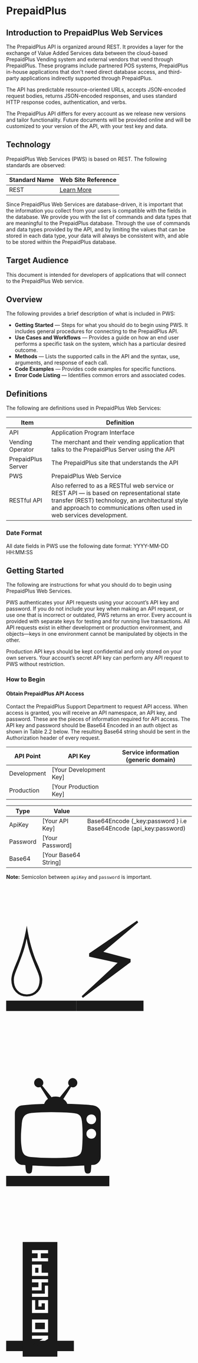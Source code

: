 # PrepaidPlus

## Introduction to PrepaidPlus Web Services

The PrepaidPlus API is organized around REST. It provides a layer for the exchange of Value Added Services data between the cloud-based PrepaidPlus Vending system and external vendors that vend through PrepaidPlus. These programs include partnered POS systems, PrepaidPlus in-house applications that don't need direct database access, and third-party applications indirectly supported through PrepaidPlus.

The API has predictable resource-oriented URLs, accepts JSON-encoded request bodies, returns JSON-encoded responses, and uses standard HTTP response codes, authentication, and verbs.

The PrepaidPlus API differs for every account as we release new versions and tailor functionality. Future documents will be provided online and will be customized to your version of the API, with your test key and data.

## Technology

PrepaidPlus Web Services (PWS) is based on REST. The following standards are observed:

| Standard Name | Web Site Reference |
|---------------|--------------------|
| REST          | [Learn More](http://en.wikipedia.org/wiki/Representational_State_Transfer) |

Since PrepaidPlus Web Services are database-driven, it is important that the information you collect from your users is compatible with the fields in the database. We provide you with the list of commands and data types that are meaningful to the PrepaidPlus database. Through the use of commands and data types provided by the API, and by limiting the values that can be stored in each data type, your data will always be consistent with, and able to be stored within the PrepaidPlus database.

## Target Audience

This document is intended for developers of applications that will connect to the PrepaidPlus Web service.

## Overview

The following provides a brief description of what is included in PWS:

- **Getting Started** — Steps for what you should do to begin using PWS. It includes general procedures for connecting to the PrepaidPlus API.
- **Use Cases and Workflows** — Provides a guide on how an end user performs a specific task on the system, which has a particular desired outcome.
- **Methods** — Lists the supported calls in the API and the syntax, use, arguments, and response of each call.
- **Code Examples** — Provides code examples for specific functions.
- **Error Code Listing** — Identifies common errors and associated codes.

## Definitions

The following are definitions used in PrepaidPlus Web Services:

| Item              | Definition                                                                                   |
|-------------------|----------------------------------------------------------------------------------------------|
| API               | Application Program Interface                                                                |
| Vending Operator  | The merchant and their vending application that talks to the PrepaidPlus Server using the API |
| PrepaidPlus Server| The PrepaidPlus site that understands the API                                                |
| PWS               | PrepaidPlus Web Service                                                                      |
| RESTful API       | Also referred to as a RESTful web service or REST API — is based on representational state transfer (REST) technology, an architectural style and approach to communications often used in web services development. |

### Date Format

All date fields in PWS use the following date format: YYYY-MM-DD HH:MM:SS

## Getting Started

The following are instructions for what you should do to begin using PrepaidPlus Web Services.

PWS authenticates your API requests using your account’s API key and password. If you do not include your key when making an API request, or use one that is incorrect or outdated, PWS returns an error. Every account is provided with separate keys for testing and for running live transactions. All API requests exist in either development or production environment, and objects—keys in one environment cannot be manipulated by objects in the other.

Production API keys should be kept confidential and only stored on your own servers. Your account’s secret API key can perform any API request to PWS without restriction.

### How to Begin

#### Obtain PrepaidPlus API Access

Contact the PrepaidPlus Support Department to request API access. When access is granted, you will receive an API namespace, an API key, and password. These are the pieces of information required for API access. The API key and password should be Base64 Encoded in an auth object as shown in Table 2.2 below. The resulting Base64 string should be sent in the Authorization header of every request.

| API Point  | API Key             | Service information (generic domain)       |
|------------|---------------------|--------------------------------------------|
| Development| [Your Development Key] |             |
| Production | [Your Production Key] |                                            |

| Type       | Value               |                                                                 |
|------------|---------------------|-----------------------------------------------------------------|
| ApiKey     | [Your API Key]      | Base64Encode (_key:password } i.e Base64Encode (api_key:password) |
| Password   | [Your Password]     |                                                                 |
| Base64     | [Your Base64 String]|                                                                 |

**Note:** Semicolon between `apiKey` and `password` is important.





<a href="/documentation/waterUtilities.md" style="font-size: 20em;">💧 </a>
<a href="/documentation/electricity.md" style="font-size: 20em;">⚡ </a>
<a href="/documentation/multichoice.md" style="font-size: 20em;">📺 </a>
<a href="/documentation/airtime.md" style="font-size: 20em;">📱 </a>
